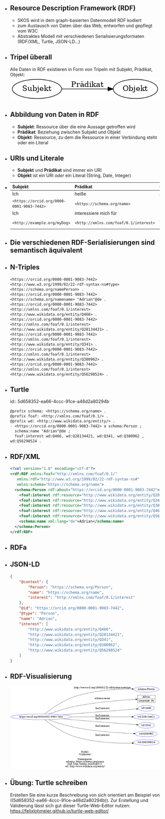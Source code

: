 - ## Resource Description Framework (RDF)
  * SKOS wird in dem graph-basierten Datenmodell RDF kodiert
  * zum Austausch von Daten über das Web, entworfen und gepflegt vom W3C
  * Abstraktes Modell mit verschiedenen Serialisierungsformaten (RDF/XML, Turtle, JSON-LD…)
- ## Tripel überall
  Alle Daten in RDF existieren in Form von Tripeln mit Subjekt, Prädikat, Objekt:
  ![](../assets/triple.png)
- ## Abbildung von Daten in RDF
  * **Subjekt**: Ressource über die eine Aussage getroffen wird
  * **Prädikat**: Beziehung zwischen Subjekt und Objekt
  * **Objekt**: Ressource, zu dem die Ressource in einer Verbindung steht oder ein Literal
- ## URIs und Literale
  * **Subjekt** und **Prädikat** sind immer ein URI
  * **Objekt** ist ein URI *oder* ein Literal (String, Date, Integer)
- | Subjekt | Prädikat| Objekt |
  | -------- | -------- | -------- |
  | Ich     | heiße     | Adrian.     |
  | `<https://orcid.org/0000-0001-9083-7442>` | `<https://schema.org/name>`  | `"Adrian"@de` . |
  | Ich | interessiere mich  für | Linked Library Data. |
  | `<http://example.org/myDog>` | `<http://xmlns.com/foaf/0.1/interest>`  | `<http://www.wikidata.org/entity/Q28134421>` . |
- ## Die verschiedenen RDF-Serialisierungen sind semantisch äquivalent
- ## N-Triples
  ```
  <https://orcid.org/0000-0001-9083-7442> <http://www.w3.org/1999/02/22-rdf-syntax-ns#type> <https://schema.org/namePerson> .
  <https://orcid.org/0000-0001-9083-7442> <https://schema.org/namename> "Adrian"@de .
  <https://orcid.org/0000-0001-9083-7442> <http://xmlns.com/foaf/0.1/interest> <http://www.wikidata.org/entity/Q466> .
  <https://orcid.org/0000-0001-9083-7442> <http://xmlns.com/foaf/0.1/interest> <http://www.wikidata.org/entity/Q28134421> .
  <https://orcid.org/0000-0001-9083-7442> <http://xmlns.com/foaf/0.1/interest> <http://www.wikidata.org/entity/Q341> .
  <https://orcid.org/0000-0001-9083-7442> <http://xmlns.com/foaf/0.1/interest> <http://www.wikidata.org/entity/Q380962> .
  <https://orcid.org/0000-0001-9083-7442> <http://xmlns.com/foaf/0.1/interest> <http://www.wikidata.org/entity/Q56298524> .
  ```
- ## Turtle
  id:: 5d658352-ea66-4ccc-91ce-a48d2a80294b
  ```turtle
  @prefix schema: <https://schema.org/name> .
  @prefix foaf: <http://xmlns.com/foaf/0.1/> .
  @prefix wd: <http://www.wikidata.org/entity/> .
  - <https://orcid.org/0000-0001-9083-7442> a schema:Person ;
    schema:name "Adrian"@de ;
    foaf:interest wd:Q466, wd:Q28134421, wd:Q341, wd:Q380962 , wd:Q56298524 .
  ```
- ## RDF/XML
  ```xml
  <?xml version="1.0" encoding="utf-8"?>
  <rdf:RDF xmlns:foaf="http://xmlns.com/foaf/0.1/"
     xmlns:rdf="http://www.w3.org/1999/02/22-rdf-syntax-ns#"
     xmlns:schema="https://schema.org/name">
    <schema:Person rdf:about="https://orcid.org/0000-0001-9083-7442">
      <foaf:interest rdf:resource="http://www.wikidata.org/entity/Q28134421"/>
      <foaf:interest rdf:resource="http://www.wikidata.org/entity/Q341"/>
      <foaf:interest rdf:resource="http://www.wikidata.org/entity/Q380962"/>
      <foaf:interest rdf:resource="http://www.wikidata.org/entity/Q466"/>
      <foaf:interest rdf:resource="http://www.wikidata.org/entity/Q56298524"/>
      <schema:name xml:lang="de">Adrian</schema:name>
    </schema:Person>
  </rdf:RDF>
  ```
- ## RDFa
- ## JSON-LD
  ```json
  {
      "@context": {
          "Person": "https://schema.org/Person",
          "name": "https://schema.org/name",
          "interest": "http://xmlns.com/foaf/0.1/interest"
      },
      "@id": "https://orcid.org/0000-0001-9083-7442",
      "@type": "Person",
      "name": "Adrian",
      "interest": [
          "http://www.wikidata.org/entity/Q466",
          "http://www.wikidata.org/entity/Q28134421",
          "http://www.wikidata.org/entity/Q341",
          "http://www.wikidata.org/entity/Q380962",
          "http://www.wikidata.org/entity/Q56298524"
      ]
  }
  ```
- ## RDF-Visualisierung 
  ![](../assets/rdf.png)
- ## Übung: Turtle schreiben
  Erstellen Sie eine kurze Beschreibung von sich orientiert am Beispiel von ((5d658352-ea66-4ccc-91ce-a48d2a80294b)).
  Zur Erstellung und Validierung lässt sich gut dieser Turtle-Web-Editor nutzen: https://felixlohmeier.github.io/turtle-web-editor/